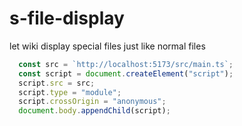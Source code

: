 # s-file-display
 let wiki display special files just like normal files

```js
  const src = `http://localhost:5173/src/main.ts`;
  const script = document.createElement("script");
  script.src = src;
  script.type = "module";
  script.crossOrigin = "anonymous";
  document.body.appendChild(script);
```